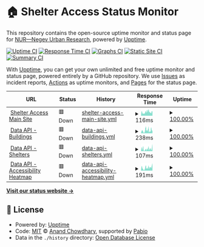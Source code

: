 # 🏠 Shelter Access Status Monitor

This repository contains the open-source uptime monitor and status page for [NUR—Negev Urban Research](https://nurlab.org/), powered by [Upptime](https://github.com/upptime/upptime).

[![Uptime CI](https://github.com/NegevUrbanResearch/upptime/workflows/Uptime%20CI/badge.svg)](https://github.com/NegevUrbanResearch/upptime/actions?query=workflow%3A%22Uptime+CI%22)
[![Response Time CI](https://github.com/NegevUrbanResearch/upptime/workflows/Response%20Time%20CI/badge.svg)](https://github.com/NegevUrbanResearch/upptime/actions?query=workflow%3A%22Response+Time+CI%22)
[![Graphs CI](https://github.com/NegevUrbanResearch/upptime/workflows/Graphs%20CI/badge.svg)](https://github.com/NegevUrbanResearch/upptime/actions?query=workflow%3A%22Graphs+CI%22)
[![Static Site CI](https://github.com/NegevUrbanResearch/upptime/workflows/Static%20Site%20CI/badge.svg)](https://github.com/NegevUrbanResearch/upptime/actions?query=workflow%3A%22Static+Site+CI%22)
[![Summary CI](https://github.com/NegevUrbanResearch/upptime/workflows/Summary%20CI/badge.svg)](https://github.com/NegevUrbanResearch/upptime/actions?query=workflow%3A%22Summary+CI%22)

With [Upptime](https://upptime.js.org), you can get your own unlimited and free uptime monitor and status page, powered entirely by a GitHub repository. We use [Issues](https://github.com/NegevUrbanResearch/upptime/issues) as incident reports, [Actions](https://github.com/NegevUrbanResearch/upptime/actions) as uptime monitors, and [Pages](https://negevurbanresearch.github.io/upptime/) for the status page.

<!--start: status pages-->
<!-- This summary is generated by Upptime (https://github.com/upptime/upptime) -->
<!-- Do not edit this manually, your changes will be overwritten -->
<!-- prettier-ignore -->
| URL | Status | History | Response Time | Uptime |
| --- | ------ | ------- | ------------- | ------ |
| <img alt="" src="🏠" height="13"> [Shelter Access Main Site](https://negevurbanresearch.github.io/shelter_access/) | 🟥 Down | [shelter-access-main-site.yml](https://github.com/NegevUrbanResearch/upptime/commits/HEAD/history/shelter-access-main-site.yml) | <details><summary><img alt="Response time graph" src="./graphs/shelter-access-main-site/response-time-week.png" height="20"> 116ms</summary><br><a href="https://NegevUrbanResearch.github.io/upptime/history/shelter-access-main-site"><img alt="Response time 116" src="https://img.shields.io/endpoint?url=https%3A%2F%2Fraw.githubusercontent.com%2FNegevUrbanResearch%2Fupptime%2FHEAD%2Fapi%2Fshelter-access-main-site%2Fresponse-time.json"></a><br><a href="https://NegevUrbanResearch.github.io/upptime/history/shelter-access-main-site"><img alt="24-hour response time 165" src="https://img.shields.io/endpoint?url=https%3A%2F%2Fraw.githubusercontent.com%2FNegevUrbanResearch%2Fupptime%2FHEAD%2Fapi%2Fshelter-access-main-site%2Fresponse-time-day.json"></a><br><a href="https://NegevUrbanResearch.github.io/upptime/history/shelter-access-main-site"><img alt="7-day response time 116" src="https://img.shields.io/endpoint?url=https%3A%2F%2Fraw.githubusercontent.com%2FNegevUrbanResearch%2Fupptime%2FHEAD%2Fapi%2Fshelter-access-main-site%2Fresponse-time-week.json"></a><br><a href="https://NegevUrbanResearch.github.io/upptime/history/shelter-access-main-site"><img alt="30-day response time 116" src="https://img.shields.io/endpoint?url=https%3A%2F%2Fraw.githubusercontent.com%2FNegevUrbanResearch%2Fupptime%2FHEAD%2Fapi%2Fshelter-access-main-site%2Fresponse-time-month.json"></a><br><a href="https://NegevUrbanResearch.github.io/upptime/history/shelter-access-main-site"><img alt="1-year response time 116" src="https://img.shields.io/endpoint?url=https%3A%2F%2Fraw.githubusercontent.com%2FNegevUrbanResearch%2Fupptime%2FHEAD%2Fapi%2Fshelter-access-main-site%2Fresponse-time-year.json"></a></details> | <details><summary><a href="https://NegevUrbanResearch.github.io/upptime/history/shelter-access-main-site">100.00%</a></summary><a href="https://NegevUrbanResearch.github.io/upptime/history/shelter-access-main-site"><img alt="All-time uptime 100.00%" src="https://img.shields.io/endpoint?url=https%3A%2F%2Fraw.githubusercontent.com%2FNegevUrbanResearch%2Fupptime%2FHEAD%2Fapi%2Fshelter-access-main-site%2Fuptime.json"></a><br><a href="https://NegevUrbanResearch.github.io/upptime/history/shelter-access-main-site"><img alt="24-hour uptime 100.00%" src="https://img.shields.io/endpoint?url=https%3A%2F%2Fraw.githubusercontent.com%2FNegevUrbanResearch%2Fupptime%2FHEAD%2Fapi%2Fshelter-access-main-site%2Fuptime-day.json"></a><br><a href="https://NegevUrbanResearch.github.io/upptime/history/shelter-access-main-site"><img alt="7-day uptime 100.00%" src="https://img.shields.io/endpoint?url=https%3A%2F%2Fraw.githubusercontent.com%2FNegevUrbanResearch%2Fupptime%2FHEAD%2Fapi%2Fshelter-access-main-site%2Fuptime-week.json"></a><br><a href="https://NegevUrbanResearch.github.io/upptime/history/shelter-access-main-site"><img alt="30-day uptime 100.00%" src="https://img.shields.io/endpoint?url=https%3A%2F%2Fraw.githubusercontent.com%2FNegevUrbanResearch%2Fupptime%2FHEAD%2Fapi%2Fshelter-access-main-site%2Fuptime-month.json"></a><br><a href="https://NegevUrbanResearch.github.io/upptime/history/shelter-access-main-site"><img alt="1-year uptime 100.00%" src="https://img.shields.io/endpoint?url=https%3A%2F%2Fraw.githubusercontent.com%2FNegevUrbanResearch%2Fupptime%2FHEAD%2Fapi%2Fshelter-access-main-site%2Fuptime-year.json"></a></details>
| <img alt="" src="🏗️" height="13"> [Data API - Buildings](https://negevurbanresearch.github.io/shelter_access/data/buildings_light.geojson) | 🟥 Down | [data-api-buildings.yml](https://github.com/NegevUrbanResearch/upptime/commits/HEAD/history/data-api-buildings.yml) | <details><summary><img alt="Response time graph" src="./graphs/data-api-buildings/response-time-week.png" height="20"> 238ms</summary><br><a href="https://NegevUrbanResearch.github.io/upptime/history/data-api-buildings"><img alt="Response time 238" src="https://img.shields.io/endpoint?url=https%3A%2F%2Fraw.githubusercontent.com%2FNegevUrbanResearch%2Fupptime%2FHEAD%2Fapi%2Fdata-api-buildings%2Fresponse-time.json"></a><br><a href="https://NegevUrbanResearch.github.io/upptime/history/data-api-buildings"><img alt="24-hour response time 196" src="https://img.shields.io/endpoint?url=https%3A%2F%2Fraw.githubusercontent.com%2FNegevUrbanResearch%2Fupptime%2FHEAD%2Fapi%2Fdata-api-buildings%2Fresponse-time-day.json"></a><br><a href="https://NegevUrbanResearch.github.io/upptime/history/data-api-buildings"><img alt="7-day response time 238" src="https://img.shields.io/endpoint?url=https%3A%2F%2Fraw.githubusercontent.com%2FNegevUrbanResearch%2Fupptime%2FHEAD%2Fapi%2Fdata-api-buildings%2Fresponse-time-week.json"></a><br><a href="https://NegevUrbanResearch.github.io/upptime/history/data-api-buildings"><img alt="30-day response time 238" src="https://img.shields.io/endpoint?url=https%3A%2F%2Fraw.githubusercontent.com%2FNegevUrbanResearch%2Fupptime%2FHEAD%2Fapi%2Fdata-api-buildings%2Fresponse-time-month.json"></a><br><a href="https://NegevUrbanResearch.github.io/upptime/history/data-api-buildings"><img alt="1-year response time 238" src="https://img.shields.io/endpoint?url=https%3A%2F%2Fraw.githubusercontent.com%2FNegevUrbanResearch%2Fupptime%2FHEAD%2Fapi%2Fdata-api-buildings%2Fresponse-time-year.json"></a></details> | <details><summary><a href="https://NegevUrbanResearch.github.io/upptime/history/data-api-buildings">100.00%</a></summary><a href="https://NegevUrbanResearch.github.io/upptime/history/data-api-buildings"><img alt="All-time uptime 100.00%" src="https://img.shields.io/endpoint?url=https%3A%2F%2Fraw.githubusercontent.com%2FNegevUrbanResearch%2Fupptime%2FHEAD%2Fapi%2Fdata-api-buildings%2Fuptime.json"></a><br><a href="https://NegevUrbanResearch.github.io/upptime/history/data-api-buildings"><img alt="24-hour uptime 100.00%" src="https://img.shields.io/endpoint?url=https%3A%2F%2Fraw.githubusercontent.com%2FNegevUrbanResearch%2Fupptime%2FHEAD%2Fapi%2Fdata-api-buildings%2Fuptime-day.json"></a><br><a href="https://NegevUrbanResearch.github.io/upptime/history/data-api-buildings"><img alt="7-day uptime 100.00%" src="https://img.shields.io/endpoint?url=https%3A%2F%2Fraw.githubusercontent.com%2FNegevUrbanResearch%2Fupptime%2FHEAD%2Fapi%2Fdata-api-buildings%2Fuptime-week.json"></a><br><a href="https://NegevUrbanResearch.github.io/upptime/history/data-api-buildings"><img alt="30-day uptime 100.00%" src="https://img.shields.io/endpoint?url=https%3A%2F%2Fraw.githubusercontent.com%2FNegevUrbanResearch%2Fupptime%2FHEAD%2Fapi%2Fdata-api-buildings%2Fuptime-month.json"></a><br><a href="https://NegevUrbanResearch.github.io/upptime/history/data-api-buildings"><img alt="1-year uptime 100.00%" src="https://img.shields.io/endpoint?url=https%3A%2F%2Fraw.githubusercontent.com%2FNegevUrbanResearch%2Fupptime%2FHEAD%2Fapi%2Fdata-api-buildings%2Fuptime-year.json"></a></details>
| <img alt="" src="🛡️" height="13"> [Data API - Shelters](https://negevurbanresearch.github.io/shelter_access/data/shelters.geojson) | 🟥 Down | [data-api-shelters.yml](https://github.com/NegevUrbanResearch/upptime/commits/HEAD/history/data-api-shelters.yml) | <details><summary><img alt="Response time graph" src="./graphs/data-api-shelters/response-time-week.png" height="20"> 107ms</summary><br><a href="https://NegevUrbanResearch.github.io/upptime/history/data-api-shelters"><img alt="Response time 107" src="https://img.shields.io/endpoint?url=https%3A%2F%2Fraw.githubusercontent.com%2FNegevUrbanResearch%2Fupptime%2FHEAD%2Fapi%2Fdata-api-shelters%2Fresponse-time.json"></a><br><a href="https://NegevUrbanResearch.github.io/upptime/history/data-api-shelters"><img alt="24-hour response time 187" src="https://img.shields.io/endpoint?url=https%3A%2F%2Fraw.githubusercontent.com%2FNegevUrbanResearch%2Fupptime%2FHEAD%2Fapi%2Fdata-api-shelters%2Fresponse-time-day.json"></a><br><a href="https://NegevUrbanResearch.github.io/upptime/history/data-api-shelters"><img alt="7-day response time 107" src="https://img.shields.io/endpoint?url=https%3A%2F%2Fraw.githubusercontent.com%2FNegevUrbanResearch%2Fupptime%2FHEAD%2Fapi%2Fdata-api-shelters%2Fresponse-time-week.json"></a><br><a href="https://NegevUrbanResearch.github.io/upptime/history/data-api-shelters"><img alt="30-day response time 107" src="https://img.shields.io/endpoint?url=https%3A%2F%2Fraw.githubusercontent.com%2FNegevUrbanResearch%2Fupptime%2FHEAD%2Fapi%2Fdata-api-shelters%2Fresponse-time-month.json"></a><br><a href="https://NegevUrbanResearch.github.io/upptime/history/data-api-shelters"><img alt="1-year response time 107" src="https://img.shields.io/endpoint?url=https%3A%2F%2Fraw.githubusercontent.com%2FNegevUrbanResearch%2Fupptime%2FHEAD%2Fapi%2Fdata-api-shelters%2Fresponse-time-year.json"></a></details> | <details><summary><a href="https://NegevUrbanResearch.github.io/upptime/history/data-api-shelters">100.00%</a></summary><a href="https://NegevUrbanResearch.github.io/upptime/history/data-api-shelters"><img alt="All-time uptime 100.00%" src="https://img.shields.io/endpoint?url=https%3A%2F%2Fraw.githubusercontent.com%2FNegevUrbanResearch%2Fupptime%2FHEAD%2Fapi%2Fdata-api-shelters%2Fuptime.json"></a><br><a href="https://NegevUrbanResearch.github.io/upptime/history/data-api-shelters"><img alt="24-hour uptime 100.00%" src="https://img.shields.io/endpoint?url=https%3A%2F%2Fraw.githubusercontent.com%2FNegevUrbanResearch%2Fupptime%2FHEAD%2Fapi%2Fdata-api-shelters%2Fuptime-day.json"></a><br><a href="https://NegevUrbanResearch.github.io/upptime/history/data-api-shelters"><img alt="7-day uptime 100.00%" src="https://img.shields.io/endpoint?url=https%3A%2F%2Fraw.githubusercontent.com%2FNegevUrbanResearch%2Fupptime%2FHEAD%2Fapi%2Fdata-api-shelters%2Fuptime-week.json"></a><br><a href="https://NegevUrbanResearch.github.io/upptime/history/data-api-shelters"><img alt="30-day uptime 100.00%" src="https://img.shields.io/endpoint?url=https%3A%2F%2Fraw.githubusercontent.com%2FNegevUrbanResearch%2Fupptime%2FHEAD%2Fapi%2Fdata-api-shelters%2Fuptime-month.json"></a><br><a href="https://NegevUrbanResearch.github.io/upptime/history/data-api-shelters"><img alt="1-year uptime 100.00%" src="https://img.shields.io/endpoint?url=https%3A%2F%2Fraw.githubusercontent.com%2FNegevUrbanResearch%2Fupptime%2FHEAD%2Fapi%2Fdata-api-shelters%2Fuptime-year.json"></a></details>
| <img alt="" src="🗺️" height="13"> [Data API - Accessibility Heatmap](https://negevurbanresearch.github.io/shelter_access/data/accessibility_heatmap.json) | 🟥 Down | [data-api-accessibility-heatmap.yml](https://github.com/NegevUrbanResearch/upptime/commits/HEAD/history/data-api-accessibility-heatmap.yml) | <details><summary><img alt="Response time graph" src="./graphs/data-api-accessibility-heatmap/response-time-week.png" height="20"> 191ms</summary><br><a href="https://NegevUrbanResearch.github.io/upptime/history/data-api-accessibility-heatmap"><img alt="Response time 191" src="https://img.shields.io/endpoint?url=https%3A%2F%2Fraw.githubusercontent.com%2FNegevUrbanResearch%2Fupptime%2FHEAD%2Fapi%2Fdata-api-accessibility-heatmap%2Fresponse-time.json"></a><br><a href="https://NegevUrbanResearch.github.io/upptime/history/data-api-accessibility-heatmap"><img alt="24-hour response time 207" src="https://img.shields.io/endpoint?url=https%3A%2F%2Fraw.githubusercontent.com%2FNegevUrbanResearch%2Fupptime%2FHEAD%2Fapi%2Fdata-api-accessibility-heatmap%2Fresponse-time-day.json"></a><br><a href="https://NegevUrbanResearch.github.io/upptime/history/data-api-accessibility-heatmap"><img alt="7-day response time 191" src="https://img.shields.io/endpoint?url=https%3A%2F%2Fraw.githubusercontent.com%2FNegevUrbanResearch%2Fupptime%2FHEAD%2Fapi%2Fdata-api-accessibility-heatmap%2Fresponse-time-week.json"></a><br><a href="https://NegevUrbanResearch.github.io/upptime/history/data-api-accessibility-heatmap"><img alt="30-day response time 191" src="https://img.shields.io/endpoint?url=https%3A%2F%2Fraw.githubusercontent.com%2FNegevUrbanResearch%2Fupptime%2FHEAD%2Fapi%2Fdata-api-accessibility-heatmap%2Fresponse-time-month.json"></a><br><a href="https://NegevUrbanResearch.github.io/upptime/history/data-api-accessibility-heatmap"><img alt="1-year response time 191" src="https://img.shields.io/endpoint?url=https%3A%2F%2Fraw.githubusercontent.com%2FNegevUrbanResearch%2Fupptime%2FHEAD%2Fapi%2Fdata-api-accessibility-heatmap%2Fresponse-time-year.json"></a></details> | <details><summary><a href="https://NegevUrbanResearch.github.io/upptime/history/data-api-accessibility-heatmap">100.00%</a></summary><a href="https://NegevUrbanResearch.github.io/upptime/history/data-api-accessibility-heatmap"><img alt="All-time uptime 100.00%" src="https://img.shields.io/endpoint?url=https%3A%2F%2Fraw.githubusercontent.com%2FNegevUrbanResearch%2Fupptime%2FHEAD%2Fapi%2Fdata-api-accessibility-heatmap%2Fuptime.json"></a><br><a href="https://NegevUrbanResearch.github.io/upptime/history/data-api-accessibility-heatmap"><img alt="24-hour uptime 100.00%" src="https://img.shields.io/endpoint?url=https%3A%2F%2Fraw.githubusercontent.com%2FNegevUrbanResearch%2Fupptime%2FHEAD%2Fapi%2Fdata-api-accessibility-heatmap%2Fuptime-day.json"></a><br><a href="https://NegevUrbanResearch.github.io/upptime/history/data-api-accessibility-heatmap"><img alt="7-day uptime 100.00%" src="https://img.shields.io/endpoint?url=https%3A%2F%2Fraw.githubusercontent.com%2FNegevUrbanResearch%2Fupptime%2FHEAD%2Fapi%2Fdata-api-accessibility-heatmap%2Fuptime-week.json"></a><br><a href="https://NegevUrbanResearch.github.io/upptime/history/data-api-accessibility-heatmap"><img alt="30-day uptime 100.00%" src="https://img.shields.io/endpoint?url=https%3A%2F%2Fraw.githubusercontent.com%2FNegevUrbanResearch%2Fupptime%2FHEAD%2Fapi%2Fdata-api-accessibility-heatmap%2Fuptime-month.json"></a><br><a href="https://NegevUrbanResearch.github.io/upptime/history/data-api-accessibility-heatmap"><img alt="1-year uptime 100.00%" src="https://img.shields.io/endpoint?url=https%3A%2F%2Fraw.githubusercontent.com%2FNegevUrbanResearch%2Fupptime%2FHEAD%2Fapi%2Fdata-api-accessibility-heatmap%2Fuptime-year.json"></a></details>

<!--end: status pages-->

[**Visit our status website →**](https://negevurbanresearch.github.io/upptime/)

## 📄 License

- Powered by: [Upptime](https://github.com/upptime/upptime)
- Code: [MIT](./LICENSE) © [Anand Chowdhary](https://anandchowdhary.com), supported by [Pabio](https://pabio.com)
- Data in the `./history` directory: [Open Database License](https://opendatacommons.org/licenses/odbl/1-0/)
